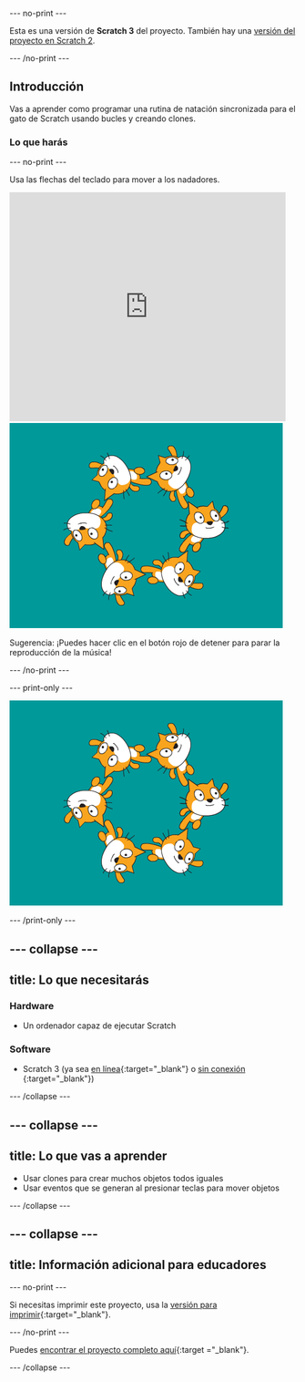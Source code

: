 --- no-print ---

Esta es una versión de **Scratch 3** del proyecto. También hay una [versión del proyecto en Scratch 2](https://projects.raspberrypi.org/en/projects/synchronised-swimming-scratch2).

--- /no-print ---

## Introducción

Vas a aprender como programar una rutina de natación sincronizada para el gato de Scratch usando bucles y creando clones.

### Lo que harás

--- no-print ---

Usa las flechas del teclado para mover a los nadadores.

<div class="scratch-preview">
  <iframe allowtransparency="true" width="485" height="402" src="https://scratch.mit.edu/projects/embed/113149575/?autostart=false" frameborder="0" scrolling="no">></iframe>
  <img src="images/swim-final.png">
</div>

Sugerencia: ¡Puedes hacer clic en el botón rojo de detener para parar la reproducción de la música!

--- /no-print ---

--- print-only ---

![proyecto completo](images/swim-final.png)

--- /print-only ---

--- collapse ---
---
title: Lo que necesitarás
---

### Hardware

+ Un ordenador capaz de ejecutar Scratch

### Software

+ Scratch 3 (ya sea [en línea](http://rpf.io/scratchon){:target="_blank"} o [sin conexión](http://rpf.io/scratchoff) {:target="_blank"})

--- /collapse ---

--- collapse ---
---
title: Lo que vas a aprender
---

- Usar clones para crear muchos objetos todos iguales
- Usar eventos que se generan al presionar teclas para mover objetos

--- /collapse ---

--- collapse ---
---
title: Información adicional para educadores
---

--- no-print ---

Si necesitas imprimir este proyecto, usa la [versión para imprimir](https://projects.raspberrypi.org/en/projects/synchronised-swimming/print){:target="_blank"}.

--- /no-print ---

Puedes [encontrar el proyecto completo aquí](http://rpf.io/p/en/synchronised-swimming-get){:target ="_blank"}.

--- /collapse ---

